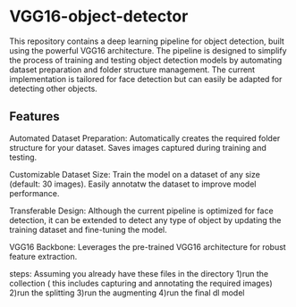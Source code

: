 # VGG16-object-detector
This repository contains a deep learning pipeline for object detection, built using the powerful VGG16 architecture. 
The pipeline is designed to simplify the process of training and testing object detection models by automating dataset preparation and folder structure management.
The current implementation is tailored for face detection but can easily be adapted for detecting other objects.

Features
---------
Automated Dataset Preparation:
Automatically creates the required folder structure for your dataset.
Saves images captured during training and testing.

Customizable Dataset Size:
Train the model on a dataset of any size (default: 30 images).
Easily annotatw the dataset to improve model performance.

Transferable Design:
Although the current pipeline is optimized for face detection, it can be extended to detect any type of object by updating the training dataset and fine-tuning the model.

VGG16 Backbone:
Leverages the pre-trained VGG16 architecture for robust feature extraction.


steps:
Assuming you already have these files in the directory
1)run the collection ( this includes capturing and annotating the required images)
2)run the splitting
3)run the augmenting
4)run the final dl model
